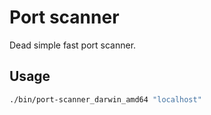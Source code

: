 # Port scanner

Dead simple fast port scanner.

## Usage

```bash
./bin/port-scanner_darwin_amd64 "localhost"
```
